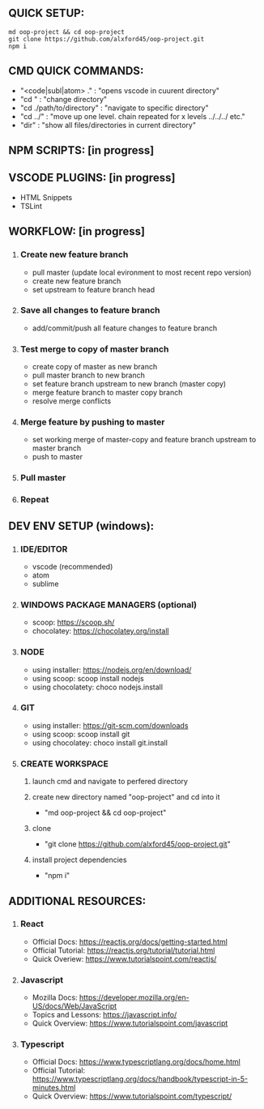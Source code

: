 ## QUICK SETUP:

    md oop-project && cd oop-project
    git clone https://github.com/alxford45/oop-project.git
    npm i

## CMD QUICK COMMANDS:

- "<code|subl|atom> ." : "opens vscode in cuurent directory"
- "cd <directory-name>" : "change directory"
- "cd ./path/to/directory" : "navigate to specific directory"
- "cd ../" : "move up one level. chain repeated for x levels ../../../ etc."
- "dir" : "show all files/directories in current directory"

## NPM SCRIPTS: [in progress]

## VSCODE PLUGINS: [in progress]

- HTML Snippets
- TSLint

## WORKFLOW: [in progress]

1. ### Create new feature branch
   - pull master (update local evironment to most recent repo version)
   - create new feature branch
   - set upstream to feature branch head
2. ### Save all changes to feature branch
   - add/commit/push all feature changes to feature branch
3. ### Test merge to copy of master branch
   - create copy of master as new branch
   - pull master branch to new branch
   - set feature branch upstream to new branch (master copy)
   - merge feature branch to master copy branch
   - resolve merge conflicts
4. ### Merge feature by pushing to master
   - set working merge of master-copy and feature branch upstream to master branch
   - push to master
5. ### Pull master
6. ### Repeat

## DEV ENV SETUP (windows):

1. ### IDE/EDITOR
   - vscode (recommended)
   - atom
   - sublime
2. ### WINDOWS PACKAGE MANAGERS (optional)
   - scoop: https://scoop.sh/
   - chocolatey: https://chocolatey.org/install
3. ### NODE
   - using installer: https://nodejs.org/en/download/
   - using scoop: scoop install nodejs
   - using chocolatety: choco nodejs.install
4. ### GIT
   - using installer: https://git-scm.com/downloads
   - using scoop: scoop install git
   - using chocolatey: choco install git.install
5. ### CREATE WORKSPACE
   1. launch cmd and navigate to perfered directory
   2. create new directory named "oop-project" and cd into it
      - "md oop-project && cd oop-project"
   3. clone
      - "git clone https://github.com/alxford45/oop-project.git"
   4. install project dependencies

      - "npm i"

## ADDITIONAL RESOURCES:

1. ### React
   - Official Docs: https://reactjs.org/docs/getting-started.html
   - Official Tutorial: https://reactjs.org/tutorial/tutorial.html
   - Quick Overiew: https://www.tutorialspoint.com/reactjs/
2. ### Javascript
   - Mozilla Docs: https://developer.mozilla.org/en-US/docs/Web/JavaScript
   - Topics and Lessons: https://javascript.info/
   - Quick Overview: https://www.tutorialspoint.com/javascript
3. ### Typescript
   - Official Docs: https://www.typescriptlang.org/docs/home.html
   - Official Tutorial: https://www.typescriptlang.org/docs/handbook/typescript-in-5-minutes.html
   - Quick Overview: https://www.tutorialspoint.com/typescript/

